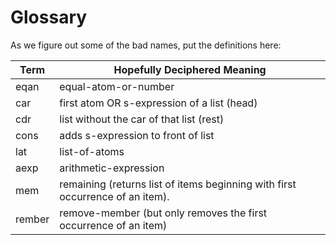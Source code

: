 # Glossary

As we figure out some of the bad names, put the definitions here:

Term   | Hopefully Deciphered Meaning
------ | ------------------
eqan   | equal-atom-or-number
car    | first atom OR s-expression of a list (head)
cdr    | list without the car of that list (rest)
cons   | adds s-expression to front of list
lat    | list-of-atoms
aexp   | arithmetic-expression
mem    | remaining (returns list of items beginning with first occurrence of an item).
rember | remove-member (but only removes the first occurrence of an item)
